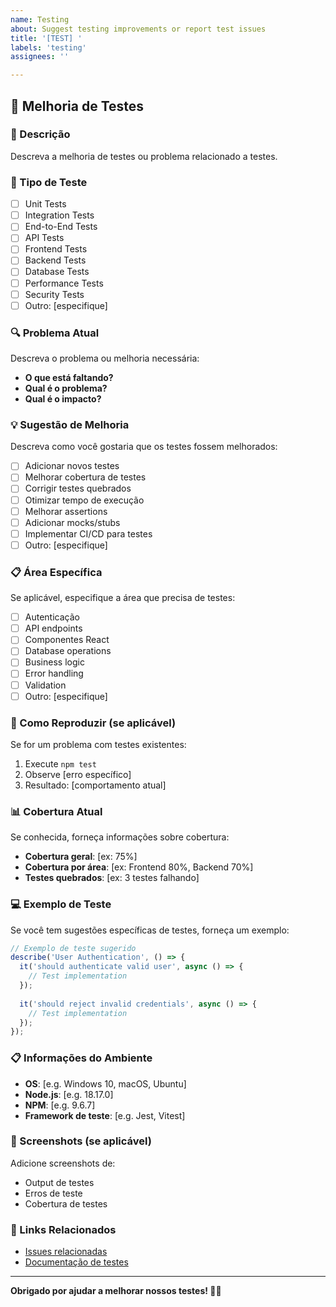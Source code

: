 ```yaml
---
name: Testing
about: Suggest testing improvements or report test issues
title: '[TEST] '
labels: 'testing'
assignees: ''

---
```


## 🧪 Melhoria de Testes

### 📝 Descrição

Descreva a melhoria de testes ou problema relacionado a testes.

### 🎯 Tipo de Teste

- [ ] Unit Tests
- [ ] Integration Tests
- [ ] End-to-End Tests
- [ ] API Tests
- [ ] Frontend Tests
- [ ] Backend Tests
- [ ] Database Tests
- [ ] Performance Tests
- [ ] Security Tests
- [ ] Outro: [especifique]

### 🔍 Problema Atual

Descreva o problema ou melhoria necessária:

- **O que está faltando?**
- **Qual é o problema?**
- **Qual é o impacto?**

### 💡 Sugestão de Melhoria

Descreva como você gostaria que os testes fossem melhorados:

- [ ] Adicionar novos testes
- [ ] Melhorar cobertura de testes
- [ ] Corrigir testes quebrados
- [ ] Otimizar tempo de execução
- [ ] Melhorar assertions
- [ ] Adicionar mocks/stubs
- [ ] Implementar CI/CD para testes
- [ ] Outro: [especifique]

### 📋 Área Específica

Se aplicável, especifique a área que precisa de testes:

- [ ] Autenticação
- [ ] API endpoints
- [ ] Componentes React
- [ ] Database operations
- [ ] Business logic
- [ ] Error handling
- [ ] Validation
- [ ] Outro: [especifique]

### 🔧 Como Reproduzir (se aplicável)

Se for um problema com testes existentes:

1. Execute `npm test`
2. Observe [erro específico]
3. Resultado: [comportamento atual]

### 📊 Cobertura Atual

Se conhecida, forneça informações sobre cobertura:

- **Cobertura geral**: [ex: 75%]
- **Cobertura por área**: [ex: Frontend 80%, Backend 70%]
- **Testes quebrados**: [ex: 3 testes falhando]

### 💻 Exemplo de Teste

Se você tem sugestões específicas de testes, forneça um exemplo:

```javascript
// Exemplo de teste sugerido
describe('User Authentication', () => {
  it('should authenticate valid user', async () => {
    // Test implementation
  });
  
  it('should reject invalid credentials', async () => {
    // Test implementation
  });
});
```

### 📋 Informações do Ambiente

- **OS**: [e.g. Windows 10, macOS, Ubuntu]
- **Node.js**: [e.g. 18.17.0]
- **NPM**: [e.g. 9.6.7]
- **Framework de teste**: [e.g. Jest, Vitest]

### 📸 Screenshots (se aplicável)

Adicione screenshots de:
- Output de testes
- Erros de teste
- Cobertura de testes

### 🔗 Links Relacionados

- [Issues relacionadas](#)
- [Documentação de testes](#)

---

**Obrigado por ajudar a melhorar nossos testes! 🧪✅**
